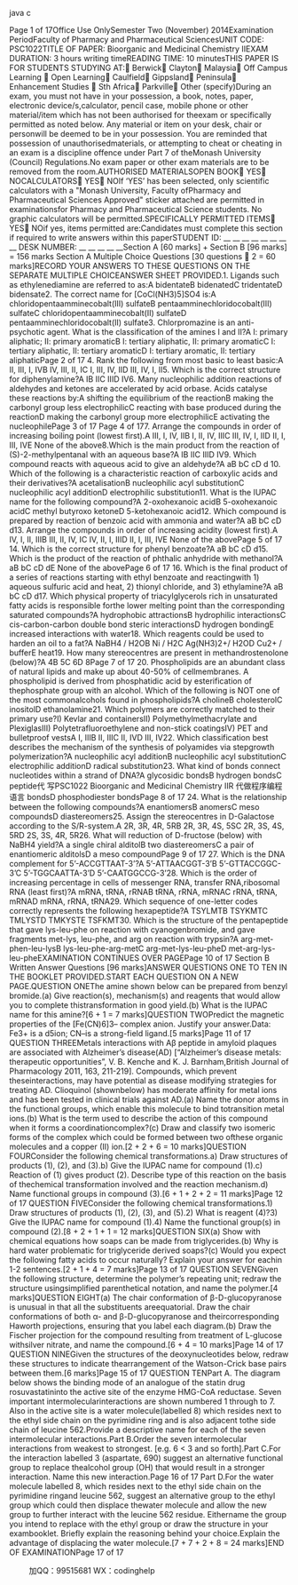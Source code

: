 java c



Page 1 of 17Office Use OnlySemester Two (November) 2014Examination PeriodFaculty of Pharmacy and Pharmaceutical SciencesUNIT CODE: PSC1022TITLE OF PAPER: Bioorganic and Medicinal Chemistry IIEXAM DURATION: 3 hours writing timeREADING TIME: 10 minutesTHIS PAPER IS FOR STUDENTS STUDYING AT: Berwick Clayton Malaysia Off Campus Learning  Open Learning Caulfield Gippsland Peninsula Enhancement Studies  Sth Africa Parkville Other (specify)During an exam, you must not have in your possession, a book, notes, paper, electronic device/s,calculator, pencil case, mobile phone or other material/item which has not been authorised for theexam or specifically permitted as noted below. Any material or item on your desk, chair or personwill be deemed to be in your possession. You are reminded that possession of unauthorisedmaterials, or attempting to cheat or cheating in an exam is a discipline offence under Part 7 of theMonash University (Council) Regulations.No exam paper or other exam materials are to be removed from the room.AUTHORISED MATERIALSOPEN BOOK YES NOCALCULATORS YES NOIf ‘YES’ has been selected, only scientific calculators with a "Monash University, Faculty ofPharmacy and Pharmaceutical Sciences Approved" sticker attached are permitted in examinationsfor Pharmacy and Pharmaceutical Science students. No graphic calculators will be permitted.SPECIFICALLY PERMITTED ITEMS YES NOif yes, items permitted are:Candidates must complete this section if required to write answers within this paperSTUDENT ID: __ __ __ __ __ __ __ __ DESK NUMBER: __ __ __ __ __Section A [60 marks] + Section B [96 marks] = 156 marks Section A Multiple Choice Questions [30 questions  2 = 60 marks]RECORD YOUR ANSWERS TO THESE QUESTIONS ON THE SEPARATE MULTIPLE CHOICEANSWER SHEET PROVIDED.1. Ligands such as ethylenediamine are referred to as:A bidentateB bidenatedC tridentateD bidensate2. The correct name for [CoCl(NH3)5]SO4 is:A chloridopentaamminecobalt(III) sulfateB pentaamminechloridocobalt(III) sulfateC chloridopentaamminecobalt(II) sulfateD pentaamminechloridocobalt(II) sulfate3. Chlorpromazine is an anti-psychotic agent. What is the classification of the amines I and II?A I: primary aliphatic; II: primary aromaticB I: tertiary aliphatic, II: primary aromaticC I: tertiary aliphatic, II: tertiary aromaticD I: tertiary aromatic, II: tertiary aliphaticPage 2 of 17 4. Rank the following from most basic to least basic:A II, III, I, IVB IV, III, II, IC I, III, IV, IID III, IV, I, II5. Which is the correct structure for diphenylamine?A IB IIC IIID IV6. Many nucleophilic addition reactions of aldehydes and ketones are accelerated by acid orbase. Acids catalyse these reactions by:A shifting the equilibrium of the reactionB making the carbonyl group less electrophilicC reacting with base produced during the reactionD making the carbonyl group more electrophilicE activating the nucleophilePage 3 of 17 Page 4 of 177. Arrange the compounds in order of increasing boiling point (lowest first).A III, I, IV, IIB I, II, IV, IIIC III, IV, I, IID II, I, III, IVE None of the above8.Which is the main product from the reaction of (S)-2-methylpentanal with an aqueous base?A IB IIC IIID IV9. Which compound reacts with aqueous acid to give an aldehyde?A aB bC cD d 10. Which of the following is a characteristic reaction of carboxylic acids and their derivatives?A acetalisationB nucleophilic acyl substitutionC nucleophilic acyl additionD electrophilic substitution11. What is the IUPAC name for the following compound?A 2-oxohexanoic acidB 5-oxohexanoic acidC methyl butyroxo ketoneD 5-ketohexanoic acid12. Which compound is prepared by reaction of benzoic acid with ammonia and water?A aB bC cD d13. Arrange the compounds in order of increasing acidity (lowest first).A IV, I, II, IIIB III, II, IV, IC IV, II, I, IIID II, I, III, IVE None of the abovePage 5 of 17 14. Which is the correct structure for phenyl benzoate?A aB bC cD d15. Which is the product of the reaction of phthalic anhydride with methanol?A aB bC cD dE None of the abovePage 6 of 17 16. Which is the final product of a series of reactions starting with ethyl benzoate and reactingwith 1) aqueous sulfuric acid and heat, 2) thionyl chloride, and 3) ethylamine?A aB bC cD d17. Which physical property of triacylglycerols rich in unsaturated fatty acids is responsible forthe lower melting point than the corresponding saturated compounds?A hydrophobic attractionsB hydrophilic interactionsC cis-carbon-carbon double bond steric interactionsD hydrogen bondingE increased interactions with water18. Which reagents could be used to harden an oil to a fat?A NaBH4 / H2OB Ni / H2C Ag(NH3)2+/ H2OD Cu2+ / bufferE heat19. How many stereocentres are present in methandrostenolone (below)?A 4B 5C 6D 8Page 7 of 17 20. Phospholipids are an abundant class of natural lipids and make up about 40-50% of cellmembranes. A phospholipid is derived from phosphatidic acid by esterification of thephosphate group with an alcohol. Which of the following is NOT one of the most commonalcohols found in phospholipids?A cholineB cholesterolC inositolD ethanolamine21. Which polymers are correctly matched to their primary use?I) Kevlar and containersII) Polymethylmethacrylate and PlexiglasIII) Polytetrafluoroethylene and non-stick coatingsIV) PET and bulletproof vestsA I, IIIB II, IIIC II, IVD III, IV22. Which classification best describes the mechanism of the synthesis of polyamides via stepgrowth polymerization?A nucleophilic acyl additionB nucleophilic acyl substitutionC electrophilic additionD radical substitution23. What kind of bonds connect nucleotides within a strand of DNA?A glycosidic bondsB hydrogen bondsC peptide代 写PSC1022 Bioorganic and Medicinal Chemistry IIR
代做程序编程语言 bondsD phosphodiester bondsPage 8 of 17 24. What is the relationship between the following compounds?A enantiomersB anomersC meso compoundsD diastereomers25. Assign the stereocentres in D-Galactose according to the S/R-system.A 2R, 3R, 4R, 5RB 2R, 3R, 4S, 5SC 2R, 3S, 4S, 5RD 2S, 3S, 4R, 5R26. What will reduction of D-fructose (below) with NaBH4 yield?A a single chiral alditolB two diastereomersC a pair of enantiomeric alditolsD a meso compoundPage 9 of 17 27. Which is the DNA complement for 5’-ACCGTTAAT-3’?A 5’-ATTAACGGT-3’B 5’-GTTACCGGC-3’C 5’-TGGCAATTA-3’D 5’-CAATGGCCG-3’28. Which is the order of increasing percentage in cells of messenger RNA, transfer RNA,ribosomal RNA (least first)?A mRNA, tRNA, rRNAB tRNA, rRNA, mRNAC rRNA, tRNA, mRNAD mRNA, rRNA, tRNA29. Which sequence of one-letter codes correctly represents the following hexapeptide?A TSYLMTB TSYKMTC TMLYSTD TMKYSTE TSFKMT30. Which is the structure of the pentapeptide that gave lys-leu-phe on reaction with cyanogenbromide, and gave fragments met-lys, leu-phe, and arg on reaction with trypsin?A arg-met-phen-leu-lysB lys-leu-phe-arg-metC arg-met-lys-leu-pheD met-arg-lys-leu-pheEXAMINATION CONTINUES OVER PAGEPage 10 of 17 Section B Written Answer Questions [96 marks]ANSWER QUESTIONS ONE TO TEN IN THE BOOKLET PROVIDED.START EACH QUESTION ON A NEW PAGE.QUESTION ONEThe amine shown below can be prepared from benzyl bromide.(a) Give reaction(s), mechanism(s) and reagents that would allow you to complete thistransformation in good yield.(b) What is the IUPAC name for this amine?[6 + 1 = 7 marks]QUESTION TWOPredict the magnetic properties of the [Fe(CN)6]3– complex anion. Justify your answer.Data: Fe3+ is a d5ion; CN–is a strong-field ligand.[5 marks]Page 11 of 17 QUESTION THREEMetals interactions with Aβ peptide in amyloid plaques are associated with Alzheimer’s disease(AD) [“Alzheimer’s disease  metals: therapeutic opportunities”, V. B. Kenche and K. J. Barnham,British Journal of Pharmacology 2011, 163, 211-219]. Compounds, which prevent theseinteractions, may have potential as disease modifying strategies for treating AD. Clioquinol (shownbelow) has moderate affinity for metal ions and has been tested in clinical trials against AD.(a) Name the donor atoms in the functional groups, which enable this molecule to bind totransition metal ions.(b) What is the term used to describe the action of this compound when it forms a coordinationcomplex?(c) Draw and classify two isomeric forms of the complex which could be formed between two ofthese organic molecules and a copper (II) ion.[2 + 2 + 6 = 10 marks]QUESTION FOURConsider the following chemical transformations.a) Draw structures of products (1), (2), and (3).b) Give the IUPAC name for compound (1).c) Reaction of (1) gives product (2). Describe type of this reaction on the basis of thechemical transformation involved and the reaction mechanism.d) Name functional groups in compound (3).[6 + 1 + 2 + 2 = 11 marks]Page 12 of 17 QUESTION FIVEConsider the following chemical transformations.1) Draw structures of products (1), (2), (3), and (5).2) What is reagent (4)?3) Give the IUPAC name for compound (1).4) Name the functional group(s) in compound (2).[8 + 2 + 1 + 1 = 12 marks]QUESTION SIX(a) Show with chemical equations how soaps can be made from triglycerides.(b) Why is hard water problematic for triglyceride derived soaps?(c) Would you expect the following fatty acids to occur naturally? Explain your answer for eachin 1-2 sentences.[2 + 1 + 4 = 7 marks]Page 13 of 17 QUESTION SEVENGiven the following structure, determine the polymer’s repeating unit; redraw the structure usingsimplified parenthetical notation, and name the polymer.[4 marks]QUESTION EIGHT(a) The chair conformation of β-D-glucopyranose is unusual in that all the substituents areequatorial. Draw the chair conformations of both α- and β-D-glucopyranose and theircorresponding Haworth projections, ensuring that you label each diagram.(b) Draw the Fischer projection for the compound resulting from treatment of L-glucose withsilver nitrate, and name the compound.[6 + 4 = 10 marks]Page 14 of 17 QUESTION NINEGiven the structures of the deoxynucleotides below, redraw these structures to indicate thearrangement of the Watson-Crick base pairs between them.[6 marks]Page 15 of 17 QUESTION TENPart A. The diagram below shows the binding mode of an analogue of the statin drug rosuvastatininto the active site of the enzyme HMG-CoA reductase. Seven important intermolecularinteractions are shown numbered 1 through to 7. Also in the active site is a water molecule(labelled 8) which resides next to the ethyl side chain on the pyrimidine ring and is also adjacent tothe side chain of leucine 562.Provide a descriptive name for each of the seven intermolecular interactions.Part B.Order the seven intermolecular interactions from weakest to strongest. [e.g. 6 < 3 and so forth].Part C.For the interaction labelled 3 (aspartate, 690) suggest an alternative functional group to replace thealcohol group (OH) that would result in a stronger interaction. Name this new interaction.Page 16 of 17 Part D.For the water molecule labelled 8, which resides next to the ethyl side chain on the pyrimidine ringand leucine 562, suggest an alternative group to the ethyl group which could then displace thewater molecule and allow the new group to further interact with the leucine 562 residue. Eithername the group you intend to replace with the ethyl group or draw the structure in your exambooklet. Briefly explain the reasoning behind your choice.Explain the advantage of displacing the water molecule.[7 + 7 + 2 + 8 = 24 marks]END OF EXAMINATIONPage 17 of 17

         
加QQ：99515681  WX：codinghelp
